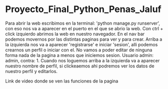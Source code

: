 # Proyecto_Final_Python_Penas_Jaluf



Para abrir la web escribimos en la terminal: 'python manage.py runserver', con eso nos va a aparecer en el puerto en el que se abrio la web. Con ctrl + click izquierdo abrimos la web en nuestro navegador. En el nav bar podemos movernos por las distintas paginas para ver y para crear. Arriba a la izquierda nos va a aparecer 'registrarse' e iniciar 'sesion', alli podemos crearnos un perfil o iniciar con el. No vamos a poder editar de ninguna forma nada de la pagina a menos que iniciemos sesion. Usuario admin: admin, contra: 1. Cuando nos loguemos arriba a la izquierda va a aparecer nuestro nombre de perfil, si clickeaemos ahi podremos ver los datos de nuestro perfil y editarlos.

Link de video donde se ven las funciones de la pagina

